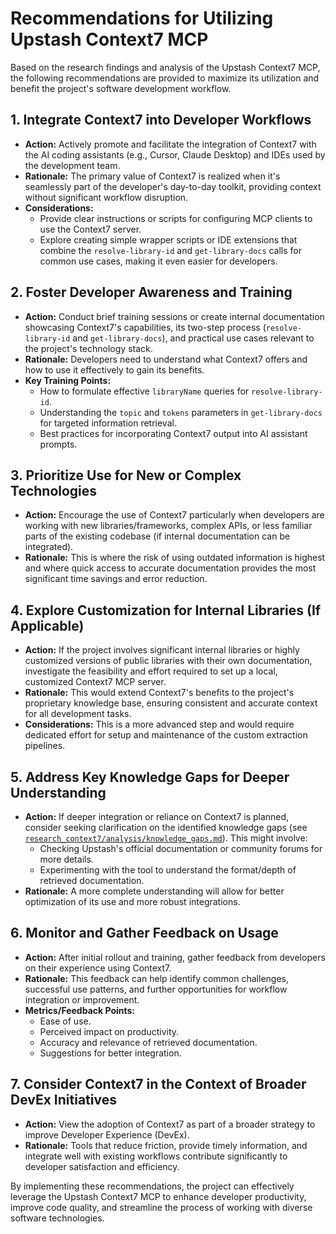 # Recommendations for Utilizing Upstash Context7 MCP

Based on the research findings and analysis of the Upstash Context7 MCP, the following recommendations are provided to maximize its utilization and benefit the project's software development workflow.

## 1. Integrate Context7 into Developer Workflows

*   **Action:** Actively promote and facilitate the integration of Context7 with the AI coding assistants (e.g., Cursor, Claude Desktop) and IDEs used by the development team.
*   **Rationale:** The primary value of Context7 is realized when it's seamlessly part of the developer's day-to-day toolkit, providing context without significant workflow disruption.
*   **Considerations:**
    *   Provide clear instructions or scripts for configuring MCP clients to use the Context7 server.
    *   Explore creating simple wrapper scripts or IDE extensions that combine the `resolve-library-id` and `get-library-docs` calls for common use cases, making it even easier for developers.

## 2. Foster Developer Awareness and Training

*   **Action:** Conduct brief training sessions or create internal documentation showcasing Context7's capabilities, its two-step process (`resolve-library-id` and `get-library-docs`), and practical use cases relevant to the project's technology stack.
*   **Rationale:** Developers need to understand what Context7 offers and how to use it effectively to gain its benefits.
*   **Key Training Points:**
    *   How to formulate effective `libraryName` queries for `resolve-library-id`.
    *   Understanding the `topic` and `tokens` parameters in `get-library-docs` for targeted information retrieval.
    *   Best practices for incorporating Context7 output into AI assistant prompts.

## 3. Prioritize Use for New or Complex Technologies

*   **Action:** Encourage the use of Context7 particularly when developers are working with new libraries/frameworks, complex APIs, or less familiar parts of the existing codebase (if internal documentation can be integrated).
*   **Rationale:** This is where the risk of using outdated information is highest and where quick access to accurate documentation provides the most significant time savings and error reduction.

## 4. Explore Customization for Internal Libraries (If Applicable)

*   **Action:** If the project involves significant internal libraries or highly customized versions of public libraries with their own documentation, investigate the feasibility and effort required to set up a local, customized Context7 MCP server.
*   **Rationale:** This would extend Context7's benefits to the project's proprietary knowledge base, ensuring consistent and accurate context for all development tasks.
*   **Considerations:** This is a more advanced step and would require dedicated effort for setup and maintenance of the custom extraction pipelines.

## 5. Address Key Knowledge Gaps for Deeper Understanding

*   **Action:** If deeper integration or reliance on Context7 is planned, consider seeking clarification on the identified knowledge gaps (see [`research_context7/analysis/knowledge_gaps.md`](research_context7/analysis/knowledge_gaps.md)). This might involve:
    *   Checking Upstash's official documentation or community forums for more details.
    *   Experimenting with the tool to understand the format/depth of retrieved documentation.
*   **Rationale:** A more complete understanding will allow for better optimization of its use and more robust integrations.

## 6. Monitor and Gather Feedback on Usage

*   **Action:** After initial rollout and training, gather feedback from developers on their experience using Context7.
*   **Rationale:** This feedback can help identify common challenges, successful use patterns, and further opportunities for workflow integration or improvement.
*   **Metrics/Feedback Points:**
    *   Ease of use.
    *   Perceived impact on productivity.
    *   Accuracy and relevance of retrieved documentation.
    *   Suggestions for better integration.

## 7. Consider Context7 in the Context of Broader DevEx Initiatives

*   **Action:** View the adoption of Context7 as part of a broader strategy to improve Developer Experience (DevEx).
*   **Rationale:** Tools that reduce friction, provide timely information, and integrate well with existing workflows contribute significantly to developer satisfaction and efficiency.

By implementing these recommendations, the project can effectively leverage the Upstash Context7 MCP to enhance developer productivity, improve code quality, and streamline the process of working with diverse software technologies.